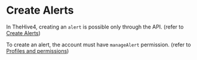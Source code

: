 # Create Alerts

In TheHive4, creating an `alert` is possible only through the API. (refer to [Create Alerts](../../api/alert/create.md))

To create an alert, the account must have `manageAlert` permission. (refer to [Profiles and permissions](../../Administrators/profiles/))